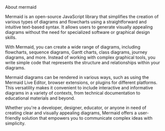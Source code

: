 About mermaid

Mermaid is an open-source JavaScript library that simplifies the creation of various types of diagrams and flowcharts using a straightforward and intuitive text-based syntax. It allows users to generate visually appealing diagrams without the need for specialized software or graphical design skills.

With Mermaid, you can create a wide range of diagrams, including flowcharts, sequence diagrams, Gantt charts, class diagrams, journey diagrams, and more. Instead of working with complex graphical tools, you write simple code that represents the structure and relationships within your diagrams.

Mermaid diagrams can be rendered in various ways, such as using the Mermaid Live Editor, browser extensions, or plugins for different platforms. This versatility makes it convenient to include interactive and informative diagrams in a variety of contexts, from technical documentation to educational materials and beyond.

Whether you're a developer, designer, educator, or anyone in need of creating clear and visually appealing diagrams, Mermaid offers a user-friendly solution that empowers you to communicate complex ideas with simplicity.
